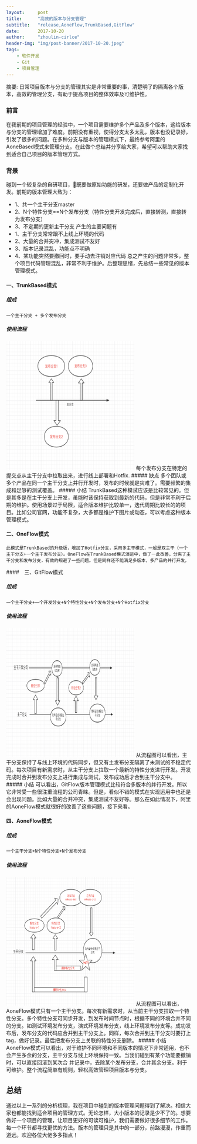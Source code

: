```yaml
---
layout:     post
title:      "高效的版本与分支管理"
subtitle:   "release,AoneFlow,TrunkBased,GitFlow"
date:       2017-10-20
author:     "zhoulin-cirlce"
header-img: "img/post-banner/2017-10-20.jpeg"
tags:
    - 软件开发
    - Git
    - 项目管理
---
```


摘要: 日常项目版本与分支的管理其实是非常重要的事，清楚明了的隔离各个版本，高效的管理分支，有助于提高项目的整体效率及可维护性。
### 前言
在我前期的项目管理的经验中，一个项目需要维护多个产品及多个版本，这给版本与分支的管理增加了难度。前期没有重视，使得分支太多太乱，版本也没记录好，引发了很多的问题。在多种分支与版本的管理模式下，最终参考阿里的AoneBased模式来管理分支。在此做个总结并分享给大家，希望可以帮助大家找到适合自己项目的版本管理方式。
### 背景
碰到一个较复杂的自研项目，既要做原始功能的研发，还要做产品的定制化开发。前期的版本管理大致为：
* 1、共一个主干分支master
* 2、N个特性分支==N个发布分支（特性分支开发完成后，直接转测，直接转为发布分支）
* 3、不定期的更新主干分支
产生的主要问题有
* 1、主干分支常常跟不上线上环境的代码
* 2、大量的合并突冲，集成测试不友好
* 3、版本记录混乱，功能点不明确
* 4、某功能突然要撤回时，要手动去注销对应代码
总之产生的问题非常多，整个项目代码管理混乱，非常不利于维护。后整理思绪，先总结一些常见的版本管理模式。
#### 一、TrunkBased模式
##### 组成
    一个主干分支 + 多个发布分支
##### 使用流程
 <img src="/img/in-post/post-js-version/trunkbased.png" width="350" height="350"/>
    每个发布分支在特定的提交点从主干分支中拉取出来，进行线上部署和Hotfix.
##### 缺点
    多个团队或多个产品在同一个主干分支上并行开发时，发布的时候就是灾难了。需要频繁的集成和足够的测试覆盖。
##### 小结
    TrunkBased这种模试应该是比较常见的。但是其多是在主干分支上开发，虽能时该保持获取到最新的代码，但是非常不利于后期的维护。使用场景过于局限，适合版本维护比较单一，迭代周期比较长的的项目。比如公司官网，功能不复杂，大多都是维护下图片或动态，可以考虑这种版本管理模式。

#### 二、OneFlow模式
    此模式是TrunkBased的升级版，增加了Hotfix分支，采用多主干模式，一般是双主干（一个主干分支+一个主干发布分支）。OneFlow在TrunkBased模式演进中，做了一此改善，分离了主干分支和发布分支，有效的规避了一些问题。但是同样还不能满足多版本，多产品的并行开发。
    
####　三、GitFlow模式
##### 组成
    一个主干分支+一个开发分支+N个特性分支+N个发布分支+N个Hotfix分支
##### 使用流程
 <img src="/img/in-post/post-js-version/gitflow.png" width="350" height="350"/>
   从流程图可以看出，主干分支保持了与线上环境的代码同步，但又有主发布分支隔离了未测试的不稳定代码。每次项目有新需求时，从主干分支上拉取一个最新的特性分支进行开发。开发完成时合并到发布分支上进行集成与测试，发布成功后才合到主干分支中。
##### 小结
    可以看出，GitFlow版本管理模式比较符合多版本的并行开发。所以它非常受一些很注重流程的公司青睐。但是，看似不错的模式在实现运用中也还是会出现问题。比如大量的合并冲突，集成测试不友好等。那么在如此情况下，阿里的AoneFlow模式就很好的改善了这些问题，接下来看。

#### 四、AoneFlow模式
##### 组成
    一个主干分支+N个特性分支+N个发布分支
##### 使用流程
 <img src="/img/in-post/post-js-version/aoneflow.png" width="350" height="350"/>
    从流程图可以看出，AoneFlow模式只有一个主干分支。每次有新需求时，从当前主干分支拉取一个特性分支。多个特性分支可同步开发，到发布时间节点时，根据不同的环境合并不同的分支。如测试环境发布分支，演式环境发布分支，线上环境发布分支等。成功发布后，发布分支的代码应合并到主干分支上。同样，每次合并到主干分支时要打上tag，做好记录。最后把发布分支上关联的特性分支删除。
##### 小结
    AoneFlow模式可以看出，对于维护不同环境和不同版本的情况下非常适用，也不会产生多余的分支，主干分支与线上环境保持一致。当我们碰到有某个功能要撤销时，可以直接回滚到某次合 并记录中，去除某个发布分支，合并其余分支。利于可维护。整个流程简单有规则，轻松高效管理项目版本与分支。

## 总结
通过以上一系列的分析梳理，我在项目中碰到的版本管理问题得到了解决。相信大家也都能找到适合项目的管理方式。无论怎样，大小版本的记录是少不了的。想要做好一个项目的管理，让项目更好的可读可维护，我们需要做好很多细节的工作。每一个环节都寻找更优的方法。版本的管理只是其中的一部分，前路漫漫，作重而道远。欢迎各位大佬多多指点！

